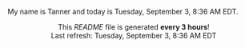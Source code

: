 My name is Tanner and today is Tuesday, September 3, 8:36 AM EDT.

<p align="center">This <i>README</i> file is generated <b>every 3 hours</b>!</br>Last refresh: Tuesday, September 3, 8:36 AM EDT<br /></p>
